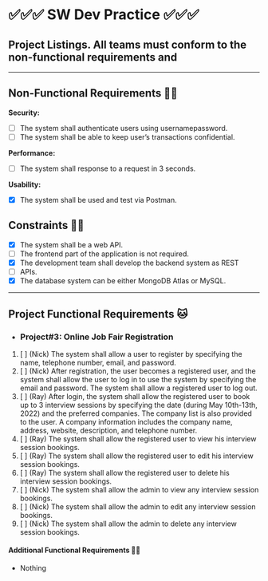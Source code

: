 # ✅✅✅ SW Dev Practice ✅✅✅

## Project Listings. All teams must conform to the non-functional requirements and

---

## Non-Functional Requirements 🐱‍👤

**Security:**

- [ ] The system shall authenticate users using usernamepassword.
- [ ] The system shall be able to keep user’s transactions confidential.

**Performance:**

- [ ] The system shall response to a request in 3 seconds.

**Usability:**

- [x] The system shall be used and test via Postman.

## Constraints 🐱‍👓

- [x] The system shall be a web API.
- [ ] The frontend part of the application is not required.
- [x] The development team shall develop the backend system as REST
- [ ] APIs.
- [x] The database system can be either MongoDB Atlas or MySQL.

---

## Project Functional Requirements 🐱

- ### Project#3: Online Job Fair Registration

1. [ ] (Nick) The system shall allow a user to register by specifying the name, telephone number, email, and password.
2. [ ] (Nick) After registration, the user becomes a registered user, and the system shall allow the user to log in to use the system by specifying the email and password. The system shall allow a registered user to log out.
3. [ ] (Ray) After login, the system shall allow the registered user to book up to 3 interview sessions by specifying the date (during May 10th-13th, 2022) and the preferred companies. The company list is also provided to the user. A company information includes the company name, address, website, description, and telephone number.
4. [ ] (Ray) The system shall allow the registered user to view his interview session bookings.
5. [ ] (Ray) The system shall allow the registered user to edit his interview session bookings.
6. [ ] (Ray) The system shall allow the registered user to delete his interview session bookings.
7. [ ] (Nick) The system shall allow the admin to view any interview session bookings.
8. [ ] (Nick) The system shall allow the admin to edit any interview session bookings.
9. [ ] (Nick) The system shall allow the admin to delete any interview session bookings.

#### Additional Functional Requirements 🐱‍🏍

- Nothing

